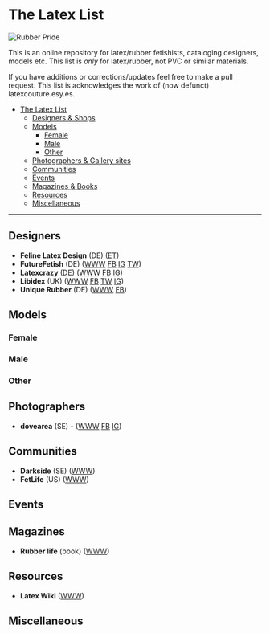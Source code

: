 # The Latex List
![Rubber Pride](https://upload.wikimedia.org/wikipedia/commons/thumb/e/e2/Rubber_Fetish_Pride_Flag.svg/512px-Rubber_Fetish_Pride_Flag.svg.png)

This is an online repository for latex/rubber fetishists, cataloging designers, models etc. This list is *only* for latex/rubber, not PVC or similar materials. 

If you have additions or corrections/updates feel free to make a pull request. This list is acknowledges the work of (now defunct) latexcouture.esy.es.

- [The Latex List](#the-latex-list)
  * [Designers & Shops](#designers)
  * [Models](#models)
    * [Female](#female)
    * [Male](#male)
    * [Other](#other)
  * [Photographers & Gallery sites](#photographers)
  * [Communities](#communities)
  * [Events](#events)
  * [Magazines & Books](#magazines)
  * [Resources](#resources)
  * [Miscellaneous](#miscellaneous)

---

## Designers
- **Feline Latex Design** (DE) ([ET](https://www.etsy.com/de/shop/FelineLatexDesigns))
- **FutureFetish** (DE) ([WWW](https://futurefetish.com/) [FB](https://www.facebook.com/futurefetishcom-149545578400416/) [IG](https://www.instagram.com/futurefetish) [TW](https://twitter.com/futurefetish))
- **Latexcrazy** (DE) ([WWW](https://www.latexcrazy.com/) [FB](https://www.facebook.com/latexcrazyshop/) [IG]( https://www.instagram.com/latexcrazy))
- **Libidex** (UK) ([WWW](http://www.libidex.com) [FB](https://www.facebook.com/libidex/) [TW](https://twitter.com/LibidexLtd) [IG](https://www.instagram.com/libidex/))
- **Unique Rubber** (DE) ([WWW](https://www.unique-rubber.de) [FB](https://www.facebook.com/UniqueRubber))

## Models
### Female

### Male

### Other

## Photographers
- **dovearea** (SE) - ([WWW](http://dovearea.se/) [FB](https://www.facebook.com/dovearea) [IG](https://www.instagram.com/dovearea.se/))

## Communities
- **Darkside** (SE) ([WWW](http://darkside.se))
- **FetLife** (US) ([WWW](http://fetlife.com))

## Events

## Magazines
- **Rubber life** (book) ([WWW](http://www.rubberlife.com/))

## Resources
- **Latex Wiki** ([WWW](https://latexwiki.com/index.php?title=Main_Page))

## Miscellaneous
